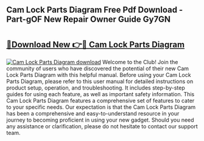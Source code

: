 ## Cam Lock Parts Diagram Free Pdf Download - Part-gOF New Repair Owner Guide Gy7GN

# <h2><a href="http://dfigoio.blite.top/?on=Cam+Lock+Parts+Diagram">🔗Download New 👉🔴 Cam Lock Parts Diagram</a></h2>

[![Cam Lock Parts Diagram download](https://i.imgur.com/lujVjoI.png)](http://dfigoio.blite.top/?on=Cam+Lock+Parts+Diagram)
Welcome to the Club! Join the community of users who have discovered the potential of their new Cam Lock Parts Diagram with this helpful manual. Before using your Cam Lock Parts Diagram, please refer to this user manual for detailed instructions on product setup, operation, and troubleshooting. It includes step-by-step guides for using each feature, as well as important safety information. This Cam Lock Parts Diagram features a comprehensive set of features to cater to your specific needs. Our expectation is that the Cam Lock Parts Diagram has been a comprehensive and easy-to-understand resource in your journey to becoming proficient in using your new gadget. Should you need any assistance or clarification, please do not hesitate to contact our support team.
